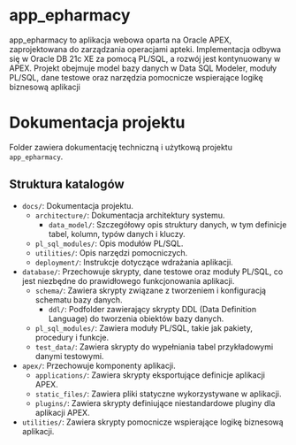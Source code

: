 # app_epharmacy
app_epharmacy to aplikacja webowa oparta na Oracle APEX, zaprojektowana do zarządzania operacjami apteki. Implementacja odbywa się w Oracle DB 21c XE za pomocą PL/SQL, a rozwój jest kontynuowany w APEX. Projekt obejmuje model bazy danych w Data SQL Modeler, moduły PL/SQL, dane testowe oraz narzędzia pomocnicze wspierające logikę biznesową aplikacji

# Dokumentacja projektu

Folder zawiera dokumentację techniczną i użytkową projektu `app_epharmacy`.

## Struktura katalogów

- `docs/`: Dokumentacja projektu.
  - `architecture/`: Dokumentacja architektury systemu.
	- `data_model/`: Szczegółowy opis struktury danych, w tym definicje tabel, kolumn, typów danych i kluczy. 
  - `pl_sql_modules/`: Opis modułów PL/SQL.
  - `utilities/`: Opis narzędzi pomocniczych.
  - `deployment/`: Instrukcje dotyczące wdrażania aplikacji.
- `database/`: Przechowuje skrypty, dane testowe oraz moduły PL/SQL, co jest niezbędne do prawidłowego funkcjonowania aplikacji.
  - `schema/`: Zawiera skrypty związane z tworzeniem i konfiguracją schematu bazy danych. 
	- `ddl/`: Podfolder zawierający skrypty DDL (Data Definition Language) do tworzenia obiektów bazy danych. 
  - `pl_sql_modules/`: Zawiera moduły PL/SQL, takie jak pakiety, procedury i funkcje. 
  - `test_data/`: Zawiera skrypty do wypełniania tabel przykładowymi danymi testowymi. 
- `apex/`: Przechowuje komponenty aplikacji.
  - `applications/`: Zawiera skrypty eksportujące definicje aplikacji APEX.  
  - `static_files/`: Zawiera pliki statyczne wykorzystywane w aplikacji.  
  - `plugins/`: Zawiera skrypty definiujące niestandardowe pluginy dla aplikacji APEX.
- `utilities/`: Zawiera skrypty pomocnicze wspierające logikę biznesową aplikacji.

 
  